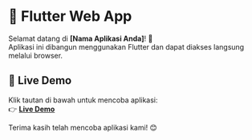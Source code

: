 # 🌟 Flutter Web App

Selamat datang di **[Nama Aplikasi Anda]**! 🚀  
Aplikasi ini dibangun menggunakan Flutter dan dapat diakses langsung melalui browser.  

## 🔗 Live Demo  
Klik tautan di bawah untuk mencoba aplikasi:  
👉 [**Live Demo**](https://acxdev-h8segtmt0-ahmad-fikris-projects.vercel.app)  

Terima kasih telah mencoba aplikasi kami! 😊
